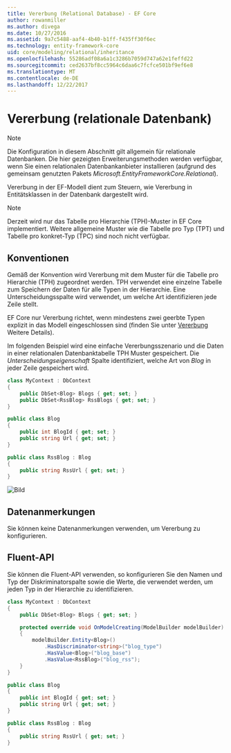 ```yaml
---
title: Vererbung (Relational Database) - EF Core
author: rowanmiller
ms.author: divega
ms.date: 10/27/2016
ms.assetid: 9a7c5488-aaf4-4b40-b1ff-f435ff30f6ec
ms.technology: entity-framework-core
uid: core/modeling/relational/inheritance
ms.openlocfilehash: 55286adf08a6a1c3286b7059d747a62e1feffd22
ms.sourcegitcommit: ced2637bf8cc5964c6daa6c7fcfce501bf9ef6e8
ms.translationtype: MT
ms.contentlocale: de-DE
ms.lasthandoff: 12/22/2017
---
```

# <a name="inheritance-relational-database"></a>Vererbung (relationale Datenbank)

> [!NOTE]  
> Die Konfiguration in diesem Abschnitt gilt allgemein für relationale Datenbanken. Die hier gezeigten Erweiterungsmethoden werden verfügbar, wenn Sie einen relationalen Datenbankanbieter installieren (aufgrund des gemeinsam genutzten Pakets *Microsoft.EntityFrameworkCore.Relational*).

Vererbung in der EF-Modell dient zum Steuern, wie Vererbung in Entitätsklassen in der Datenbank dargestellt wird.

> [!NOTE]  
> Derzeit wird nur das Tabelle pro Hierarchie (TPH)-Muster in EF Core implementiert. Weitere allgemeine Muster wie die Tabelle pro Typ (TPT) und Tabelle pro konkret-Typ (TPC) sind noch nicht verfügbar.

## <a name="conventions"></a>Konventionen

Gemäß der Konvention wird Vererbung mit dem Muster für die Tabelle pro Hierarchie (TPH) zugeordnet werden. TPH verwendet eine einzelne Tabelle zum Speichern der Daten für alle Typen in der Hierarchie. Eine Unterscheidungsspalte wird verwendet, um welche Art identifizieren jede Zeile stellt.

EF Core nur Vererbung richtet, wenn mindestens zwei geerbte Typen explizit in das Modell eingeschlossen sind (finden Sie unter [Vererbung](../inheritance.md) Weitere Details).

Im folgenden Beispiel wird eine einfache Vererbungsszenario und die Daten in einer relationalen Datenbanktabelle TPH Muster gespeichert. Die *Unterscheidungseigenschaft* Spalte identifiziert, welche Art von *Blog* in jeder Zeile gespeichert wird.

<!-- [!code-csharp[Main](samples/core/relational/Modeling/Conventions/Samples/InheritanceDbSets.cs)] -->
``` csharp
class MyContext : DbContext
{
    public DbSet<Blog> Blogs { get; set; }
    public DbSet<RssBlog> RssBlogs { get; set; }
}

public class Blog
{
    public int BlogId { get; set; }
    public string Url { get; set; }
}

public class RssBlog : Blog
{
    public string RssUrl { get; set; }
}
```

![Bild](_static/inheritance-tph-data.png)

## <a name="data-annotations"></a>Datenanmerkungen

Sie können keine Datenanmerkungen verwenden, um Vererbung zu konfigurieren.

## <a name="fluent-api"></a>Fluent-API

Sie können die Fluent-API verwenden, so konfigurieren Sie den Namen und Typ der Diskriminatorspalte sowie die Werte, die verwendet werden, um jeden Typ in der Hierarchie zu identifizieren.

<!-- [!code-csharp[Main](samples/core/relational/Modeling/FluentAPI/Samples/InheritanceTPHDiscriminator.cs?highlight=7,8,9,10)] -->
``` csharp
class MyContext : DbContext
{
    public DbSet<Blog> Blogs { get; set; }

    protected override void OnModelCreating(ModelBuilder modelBuilder)
    {
        modelBuilder.Entity<Blog>()
            .HasDiscriminator<string>("blog_type")
            .HasValue<Blog>("blog_base")
            .HasValue<RssBlog>("blog_rss");
    }
}

public class Blog
{
    public int BlogId { get; set; }
    public string Url { get; set; }
}

public class RssBlog : Blog
{
    public string RssUrl { get; set; }
}
```
